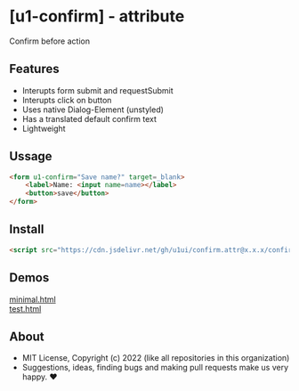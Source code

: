 # [u1-confirm] - attribute
Confirm before action

## Features

- Interupts form submit and requestSubmit
- Interupts click on button
- Uses native Dialog-Element (unstyled)
- Has a translated default confirm text
- Lightweight

## Ussage

```html
<form u1-confirm="Save name?" target=_blank>
    <label>Name: <input name=name></label>
    <button>save</button>
</form>
```

## Install

```html
<script src="https://cdn.jsdelivr.net/gh/u1ui/confirm.attr@x.x.x/confirm.min.js" type=module>
```

## Demos

[minimal.html](http://gcdn.li/u1ui/confirm.attr@main/tests/minimal.html)  
[test.html](http://gcdn.li/u1ui/confirm.attr@main/tests/test.html)  

## About

- MIT License, Copyright (c) 2022 <u1> (like all repositories in this organization) <br>
- Suggestions, ideas, finding bugs and making pull requests make us very happy. ♥

